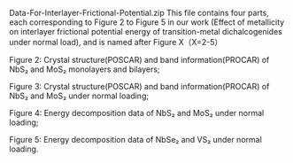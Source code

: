 Data-For-Interlayer-Frictional-Potential.zip
This file contains four parts, each corresponding to Figure 2 to Figure 5 in our work (Effect of metallicity on interlayer frictional potential energy of transition-metal dichalcogenides under normal load), and is named after Figure X（X=2-5）

Figure 2: Crystal structure(POSCAR) and band information(PROCAR) of NbS₂ and MoS₂ monolayers and bilayers;

Figure 3: Crystal structure(POSCAR) and band information(PROCAR) of NbS₂ and MoS₂ under normal loading;

Figure 4: Energy decomposition data of NbS₂ and MoS₂ under normal loading;

Figure 5: Energy decomposition data of NbSe₂ and VS₂ under normal loading.

